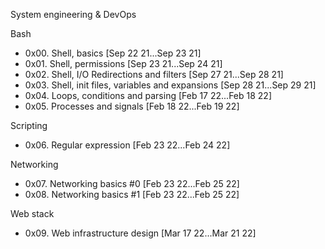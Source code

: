System engineering & DevOps

Bash
- 0x00. Shell, basics [Sep 22 21...Sep 23 21]
- 0x01. Shell, permissions [Sep 23 21...Sep 24 21]
- 0x02. Shell, I/O Redirections and filters [Sep 27 21...Sep 28 21]
- 0x03. Shell, init files, variables and expansions [Sep 28 21...Sep 29 21]
- 0x04. Loops, conditions and parsing [Feb 17 22...Feb 18 22]
- 0x05. Processes and signals [Feb 18 22...Feb 19 22]

Scripting
- 0x06. Regular expression [Feb 23 22...Feb 24 22]

Networking
- 0x07. Networking basics #0 [Feb 23 22...Feb 25 22]
- 0x08. Networking basics #1 [Feb 23 22...Feb 25 22]

Web stack
- 0x09. Web infrastructure design [Mar 17 22...Mar 21 22]
